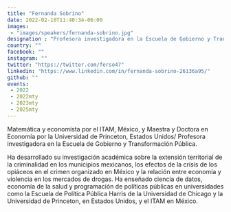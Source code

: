 ```yaml
---
title: "Fernanda Sobrino"
date: 2022-02-10T11:40:34-06:00
images:
 - "images/speakers/fernanda-sobrino.jpg"
designation : "Profesora investigadora en la Escuela de Gobierno y Transformación Pública"
country: ""
facebook: ""
instagram: ""
twitter: "https://twitter.com/ferso47"
linkedin: "https://www.linkedin.com/in/fernanda-sobrino-26136a95/"
github: ""
events:
 - 2022
 - 2022mty
 - 2023mty
 - 2025mty
---
```


Matemática y economista por el ITAM, México, y Maestra y Doctora en Economía por la Universidad de Princeton, Estados Unidos/ Profesora investigadora en la Escuela de Gobierno y Transformación Pública.

Ha desarrollado su investigación académica sobre la extensión territorial de la criminalidad en los municipios mexicanos, los efectos de la crisis de los opiáceos en el crimen organizado en México y la relación entre economía y violencia en los mercados de drogas. Ha enseñado ciencia de datos, economía de la salud y programación de políticas públicas en universidades como la Escuela de Política Pública Harris de la Universidad de Chicago y la Universidad de Princeton, en Estados Unidos, y el ITAM en México.